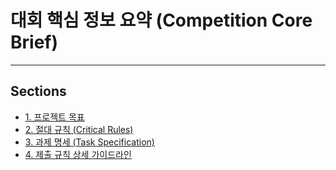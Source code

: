 # 대회 핵심 정보 요약 (Competition Core Brief)

---

## Sections

- [1. 프로젝트 목표](./1-project-goals.md)
- [2. 절대 규칙 (Critical Rules)](./2-critical-rules.md)
- [3. 과제 명세 (Task Specification)](./3-task-specification.md)
- [4. 제출 규칙 상세 가이드라인](./4-submission-guidelines.md)